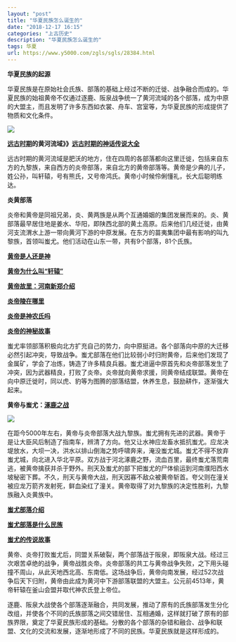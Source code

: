 ```yaml
---
layout: "post"
title: "华夏民族怎么诞生的"
date: "2018-12-17 16:15"
categories: "上古历史"
description: "华夏民族怎么诞生的"
tags: 华夏
url: https://www.y5000.com/zgls/sgls/28384.html
---
```






**华夏民族的起源**

华夏民族是在原始社会氏族、部落的基础上经过不断的迁徙、战争融合而成的。华夏民族的始祖黄帝不仅通过逐鹿、阪泉战争统一了黄河流域的各个部落，成为中原的大盟主，而且发明了许多东西如衣裳、舟车、宫室等，为华夏民族的形成提供了物质和文化条件。

![](https://img.y5000.com/uploads/allimg/180203/8-1P203142ZOC.jpg)

**[远古时期](https://www.y5000.com/zgls/sgls/24920.html
"远古历史介绍")的黄河流域》》[远古时期的神话传说大全](https://www.y5000.com/zgls/26119.html)**

远古时期的黄河流域是肥沃的地方，住在四周的各部落都向这里迁徙，包括来自东方的九黎族，来自西方的炎帝部落，来自北方的黄帝部落等。黄帝是少典的儿子，姓公孙，叫轩辕，号有熊氏，又号帝鸿氏。黄帝小时候伶俐懂礼，长大后聪明练达。

**炎黄部落**

炎帝和黄帝是同祖兄弟，炎、黄两族是从两个互通婚姻的集团发展而来的。炎、黄部落最早居住地是姜水、华阳，即陕西北部的黄土高原。后来他们几经迁徙，由黄河支流渭水上游一带向黄河下游的中原发展。在东方的苗夷集团中最有影响的叫九黎族，首领叫蚩尤。他们活动在山东一带，共有9个部落，81个氏族。

**[黄帝是人还是神](https://www.y5000.com/tsfx/zgwj/24789.html)**

[**黄帝为什么叫“轩辕”**](https://www.y5000.com/whjc/shcs/2683.html)

[**黄帝故里：河南新郑介绍**](https://www.y5000.com/zgls/sgls/52.html)

[**炎帝陵在哪里**](https://www.y5000.com/tsfx/zgwj/28083.html)

[**炎帝是神农氏吗**](https://www.y5000.com/tsfx/27133.html)

[**炎帝的神秘故事**](https://www.y5000.com/zgls/sgls/6321.html)

蚩尤率领部落积极向北方扩充自己的势力，向中原挺进。各个部落向中原的大迁移必然引起冲突，导致战争。蚩尤部落在他们比较弱小时归附黄帝，后来他们发现了金属矿，学会了冶炼，铸造了许多精良兵器。蚩尤进逼中原首先和炎帝部落发生了冲突，因为武器精良，打败了炎帝。炎帝就向黄帝求援，同黄帝结成联盟。黄帝在向中原迁徙时，同以虎、豹等为图腾的部落结盟，休养生息，鼓励耕作，逐渐强大起来。

**黄帝与蚩尤：[涿鹿之战](https://www.y5000.com/zgls/sgls/26453.html "涿鹿之战介绍")**

**![](https://img.y5000.com/uploads/allimg/180203/8-1P20314303a36.jpg)**

在距今5000年左右，黄帝与炎帝部落大战九黎族。蚩尤拥有先进的武器。黄帝于是让大臣风后制造了指南车，辨清了方向。他又让水神应龙畜水抵抗蚩尤。应龙决堤放水，大坝一决，洪水以排山倒海之势呼啸奔来，淹没蚩尤城。蚩尤不得不放弃蚩尤城，向北进入华北平原。双方战于河北涿鹿之野，流血百里，最终蚩尤落荒南逃，被黄帝擒获并杀于野外。刑天及蚩尤的部下把蚩尤的尸体偷运到河南濮阳西水坡秘密下葬。不久，刑天与黄帝大战，刑天因寡不敌众被黄帝斩首。夸父则在潼关被应龙万箭齐发射死，鲜血染红了潼关。黄帝取得了对九黎族的决定性胜利，九黎族融入炎黄族中。

[**蚩尤部落介绍**](https://www.y5000.com/zgls/sgls/24656.html)

[**蚩尤部落是什么民族**](https://www.y5000.com/zgls/sgls/1678.html)

[**蚩尤的传说故事**](https://www.y5000.com/whjc/shcs/1511.html)

黄帝、炎帝打败蚩尤后，同盟关系破裂，两个部落战于阪泉，即阪泉大战。经过三次艰苦卓绝的战争，黄帝战胜炎帝。炎帝部落的共工与黄帝战争失败，之下用头碰撞不周山，从此天地西北高、东南低。这场战争后，黄帝向南发展，经过52次战争后天下归附，黄帝由此成为黄河中下游部落联盟的大盟主。公元前4513年，黄帝轩辕在釜山会盟并取代神农氏登上帝位。

逐鹿、阪泉大战使各个部落逐渐融合，共同发展，推动了原有的氏族部落发生分化改组，并使各个不同的氏族部落之间交错居住、互相通婚，这样就打破了原有的部族界限，奠定了华夏民族形成的基础。分散的各个部落的杂错和融合、战争和联盟、文化的交流和发展，逐渐地形成了不同的民族。华夏民族就是这样形成的。
